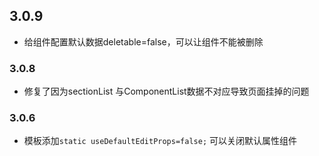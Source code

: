 ## 3.0.9
* 给组件配置默认数据deletable=false，可以让组件不能被删除

### 3.0.8
* 修复了因为sectionList 与ComponentList数据不对应导致页面挂掉的问题

### 3.0.6
* 模板添加`static useDefaultEditProps=false;` 可以关闭默认属性组件